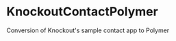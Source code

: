 KnockoutContactPolymer
======================

Conversion of Knockout's sample contact
app to Polymer
